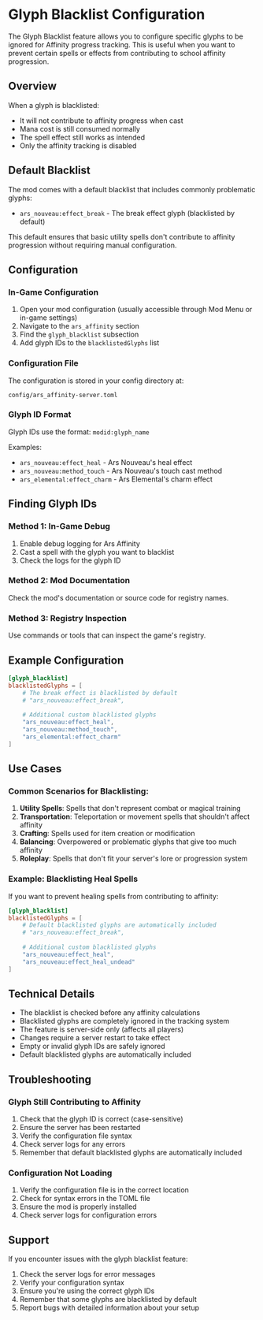 # Glyph Blacklist Configuration

The Glyph Blacklist feature allows you to configure specific glyphs to be ignored for Affinity progress tracking. This is useful when you want to prevent certain spells or effects from contributing to school affinity progression.

## Overview

When a glyph is blacklisted:
- It will not contribute to affinity progress when cast
- Mana cost is still consumed normally
- The spell effect still works as intended
- Only the affinity tracking is disabled

## Default Blacklist

The mod comes with a default blacklist that includes commonly problematic glyphs:

- `ars_nouveau:effect_break` - The break effect glyph (blacklisted by default)

This default ensures that basic utility spells don't contribute to affinity progression without requiring manual configuration.

## Configuration

### In-Game Configuration

1. Open your mod configuration (usually accessible through Mod Menu or in-game settings)
2. Navigate to the `ars_affinity` section
3. Find the `glyph_blacklist` subsection
4. Add glyph IDs to the `blacklistedGlyphs` list

### Configuration File

The configuration is stored in your config directory at:
```
config/ars_affinity-server.toml
```

### Glyph ID Format

Glyph IDs use the format: `modid:glyph_name`

Examples:
- `ars_nouveau:effect_heal` - Ars Nouveau's heal effect
- `ars_nouveau:method_touch` - Ars Nouveau's touch cast method
- `ars_elemental:effect_charm` - Ars Elemental's charm effect

## Finding Glyph IDs

### Method 1: In-Game Debug
1. Enable debug logging for Ars Affinity
2. Cast a spell with the glyph you want to blacklist
3. Check the logs for the glyph ID

### Method 2: Mod Documentation
Check the mod's documentation or source code for registry names.

### Method 3: Registry Inspection
Use commands or tools that can inspect the game's registry.

## Example Configuration

```toml
[glyph_blacklist]
blacklistedGlyphs = [
    # The break effect is blacklisted by default
    # "ars_nouveau:effect_break",
    
    # Additional custom blacklisted glyphs
    "ars_nouveau:effect_heal",
    "ars_nouveau:method_touch",
    "ars_elemental:effect_charm"
]
```

## Use Cases

### Common Scenarios for Blacklisting:

1. **Utility Spells**: Spells that don't represent combat or magical training
2. **Transportation**: Teleportation or movement spells that shouldn't affect affinity
3. **Crafting**: Spells used for item creation or modification
4. **Balancing**: Overpowered or problematic glyphs that give too much affinity
5. **Roleplay**: Spells that don't fit your server's lore or progression system

### Example: Blacklisting Heal Spells

If you want to prevent healing spells from contributing to affinity:

```toml
[glyph_blacklist]
blacklistedGlyphs = [
    # Default blacklisted glyphs are automatically included
    # "ars_nouveau:effect_break",
    
    # Additional custom blacklisted glyphs
    "ars_nouveau:effect_heal",
    "ars_nouveau:effect_heal_undead"
]
```

## Technical Details

- The blacklist is checked before any affinity calculations
- Blacklisted glyphs are completely ignored in the tracking system
- The feature is server-side only (affects all players)
- Changes require a server restart to take effect
- Empty or invalid glyph IDs are safely ignored
- Default blacklisted glyphs are automatically included

## Troubleshooting

### Glyph Still Contributing to Affinity

1. Check that the glyph ID is correct (case-sensitive)
2. Ensure the server has been restarted
3. Verify the configuration file syntax
4. Check server logs for any errors
5. Remember that default blacklisted glyphs are automatically included

### Configuration Not Loading

1. Verify the configuration file is in the correct location
2. Check for syntax errors in the TOML file
3. Ensure the mod is properly installed
4. Check server logs for configuration errors

## Support

If you encounter issues with the glyph blacklist feature:

1. Check the server logs for error messages
2. Verify your configuration syntax
3. Ensure you're using the correct glyph IDs
4. Remember that some glyphs are blacklisted by default
5. Report bugs with detailed information about your setup